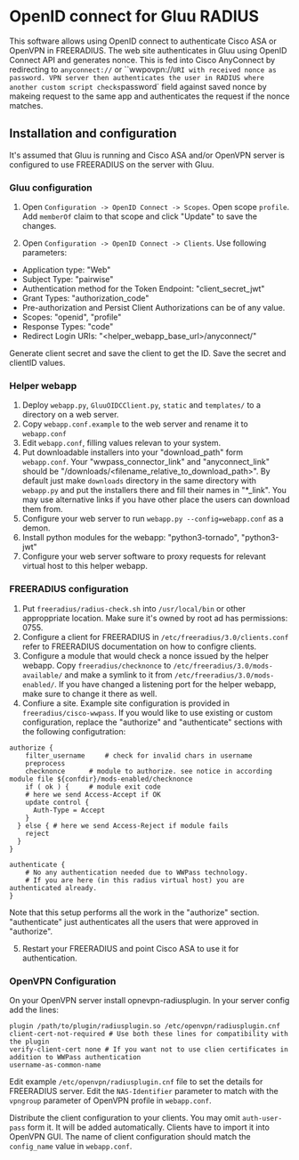# OpenID connect for Gluu RADIUS

This software allows using OpenID connect to authenticate Cisco ASA or OpenVPN in FREERADIUS. The web site authenticates in Gluu using OpenID Connect API and generates nonce. This is fed into Cisco AnyConnect by redirecting to `anyconnect://` or ``wwpovpn://` URI with received nonce as password. VPN server then authenticates the user in RADIUS where another custom script checks `password` field against saved nonce by makeing request to the same app and authenticates the request if the nonce matches.

## Installation and configuration

It's assumed that Gluu is running and Cisco ASA and/or OpenVPN server is configured to use FREERADIUS on the server with Gluu.

### Gluu configuration
1. Open `Configuration -> OpenID Connect -> Scopes`. Open scope `profile`. Add `memberOf` claim to that scope and click "Update" to save the changes.

2. Open `Configuration -> OpenID Connect -> Clients`. Use following parameters:
  - Application type: "Web"
  - Subject Type: "pairwise"
  - Authentication method for the Token Endpoint: "client_secret_jwt"
  - Grant Types: "authorization_code"
  - Pre-authorization and Persist Client Authorizations can be of any value.
  - Scopes: "openid", "profile"
  - Response Types: "code"
  - Redirect Login URIs: "<helper_webapp_base_url>/anyconnect/"

Generate client secret and save the client to get the ID.
Save the secret and clientID values.

### Helper webapp
1. Deploy `webapp.py`, `GluuOIDCClient.py`, `static` and `templates/` to a directory on a web server.
2. Copy `webapp.conf.example` to the web server and rename it to `webapp.conf`
3. Edit `webapp.conf`, filling values relevan to your system.
4. Put downloadable installers into your "download_path" form `webapp.conf`. Your "wwpass_connector_link" and "anyconnect_link" should be "/downloads/<filename_relative_to_download_path>". By default just make `downloads` directory in the same directory with `webapp.py` and put the installers there and fill their names in "*_link". You may use alternative links if you have other place the users can download them from.
5. Configure your web server to run `webapp.py --config=webapp.conf` as a demon.
6. Install python modules for the webapp: "python3-tornado", "python3-jwt"
7. Configure your web server software to proxy requests for relevant virtual host to this helper webapp.

### FREERADIUS configuration

1. Put `freeradius/radius-check.sh` into `/usr/local/bin` or other approppriate location. Make sure it's owned by root ad has permissions: 0755.
2. Configure a client for FREERADIUS in `/etc/freeradius/3.0/clients.conf` refer to FREERADIUS documentation on how to configre clients.
3. Configure a module that would check a nonce issued by the helper webapp. Copy `freeradius/checknonce` to `/etc/freeradius/3.0/mods-available/` and make a symlink to it from `/etc/freeradius/3.0/mods-enabled/`. If you have changed a listening port for the helper webapp, make sure to change it there as well.
4. Confiure a site. Example site configuration is provided in `freeradius/cisco-wwpass`. If you would like to use existing or custom configuration, replace the "authorize" and "authenticate" sections with the following configutration:
```
authorize {
	filter_username		# check for invalid chars in username
	preprocess
	checknonce		# module to authorize. see notice in according module file ${confdir}/mods-enabled/checknonce
	if ( ok ) {		# module exit code
    # here we send Access-Accept if OK
    update control {
      Auth-Type = Accept
    }
  } else { # here we send Access-Reject if module fails
    reject
  }
}

authenticate {
	# No any authentication needed due to WWPass technology.
	# If you are here (in this radius virtual host) you are authenticated already.
}
```
Note that this setup performs all the work in the "authorize" section. "authenticate" just authenticates all the users that were approved in "authorize".

5. Restart your FREERADIUS and point Cisco ASA to use it for authentication.


### OpenVPN Configuration

On your OpenVPN server install opnevpn-radiusplugin.
In your server config add the lines:
```
plugin /path/to/plugin/radiusplugin.so /etc/openvpn/radiusplugin.cnf
client-cert-not-required # Use both these lines for compatibility with the plugin
verify-client-cert none # If you want not to use clien certificates in addition to WWPass authentication
username-as-common-name
```
Edit example `/etc/openvpn/radiusplugin.cnf` file to set the details for FREERADIUS server. Edit the `NAS-Identifier` parameter to match with the `vpngroup` parameter of OpenVPN profile in `webapp.conf`.

Distribute the client configuration to your clients. You may omit `auth-user-pass` form it. It will be added automatically.
Clients have to import it into OpenVPN GUI. The name of client configuration should match the `config_name` value in `webapp.conf`.